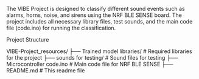 The VIBE Project is designed to classify different sound events such as alarms, horns, noise, and sirens using the NRF BLE SENSE board. The project includes all necessary library files, test sounds, and the main code file (code.ino) for running the classification.

Project Structure


VIBE-Project_resources/
├── Trained model libraries/           # Required libraries for the project
├── sounds for testing/              # Sound files for testing
├── Microcontroller code.ino             # Main code file for NRF BLE SENSE
├── README.md            # This readme file
